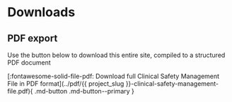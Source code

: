 # Downloads

## PDF export

Use the button below to download this entire site, compiled to a structured PDF document

[:fontawesome-solid-file-pdf: Download full Clinical Safety Management File in PDF format](../pdf/{{ project_slug }}-clinical-safety-management-file.pdf){ .md-button .md-button--primary }
